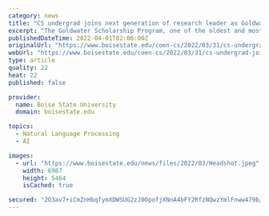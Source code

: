 ```yaml
---
category: news
title: "CS undergrad joins next generation of research leader as Goldwater scholar"
excerpt: "The Goldwater Scholarship Program, one of the oldest and most prestigious national scholarships in natural sciences, engineering and mathematics, selected Boise State honor student and computer science major Josue Torres-Fonseca as a 2022 scholar."
publishedDateTime: 2022-04-01T02:06:00Z
originalUrl: "https://www.boisestate.edu/coen-cs/2022/03/31/cs-undergrad-joins-next-generation-of-research-leader-as-goldwater-scholar/"
webUrl: "https://www.boisestate.edu/coen-cs/2022/03/31/cs-undergrad-joins-next-generation-of-research-leader-as-goldwater-scholar/"
type: article
quality: 22
heat: 22
published: false

provider:
  name: Boise State University
  domain: boisestate.edu

topics:
  - Natural Language Processing
  - AI

images:
  - url: "https://www.boisestate.edu/news/files/2022/03/Headshot.jpeg"
    width: 6987
    height: 5464
    isCached: true

secured: "2O3av7+iCmZnHbqfymXDWSUG2zJ0OpofjXNnA4bFY2RfzNQwzYmlFnww479b/SpTlJaaxabqUgP0+jXnmet78k/Ff+H++X7Kv02HoXV2eTp9TayvfAUqq8DP0XDQ3tQ8GPmZmZNHau1tZesu7rsYVKLwULR0J8DU6x8j+srE+NGvroaPy4unrVaEYlpgxvvEBu9pizVxRw4zUeL7cDWtLSV8JXP8eW8jIU0cGr2FfvXZzqPT/aZv7AWQq9T+LHvuxsz9I8pp1LhOpRGf2xSQHWnoC5BUifBTzJ9cWc7xpuF6Kc4SFwoSVWr+FubRIPCiZXqhlsOp545hQQozqqs+iKpa3IjZjLoPt6v8PIDMcoM=;MG94pSvB7wGk3NyjMBhwOA=="
---
```


